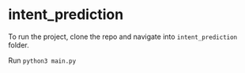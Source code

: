 # intent_prediction

To run the project, clone the repo and navigate into `intent_prediction` folder.

Run `python3 main.py`
